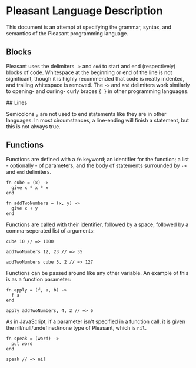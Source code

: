 # Pleasant Language Description

This document is an attempt at specifying the grammar, syntax, and semantics of
the Pleasant programming language.

## Blocks

Pleasant uses the delimiters `->` and `end` to start and end (respectively)
blocks of code. Whitespace at the beginning or end of the line is not
significant, though it is highly recommended that code is neatly indented, and
trailing whitespace is removed. The `->` and `end` delimiters work similarly to
opening- and curling- curly braces `{ }` in other programming languages.

## Lines

Semicolons `;` are not used to end statements like they are in other languages.
In most circumstances, a line-ending will finish a statement, but this is not
always true.

## Functions

Functions are defined with a `fn` keyword; an identifier for the function; a
list - optionally - of parameters, and the body of statements surrounded by `->`
and `end` delimiters.

```
fn cube = (x) ->
  give x * x * x
end

fn addTwoNumbers = (x, y) ->
  give x + y
end
```

Functions are called with their identifier, followed by a space, followed by a
comma-seperated list of arguments:

```
cube 10 // => 1000

addTwoNumbers 12, 23 // => 35

addTwoNumbers cube 5, 2 // => 127
```

Functions can be passed around like any other variable.
An example of this is as a function parameter:

```
fn apply = (f, a, b) ->
  f a
end

apply addTwoNumbers, 4, 2 // => 6
```

As in JavaScript, if a parameter isn't specified in a function call, it is given
the nil/null/undefined/none type of Pleasant, which is `nil`.

```
fn speak = (word) ->
  put word
end

speak // => nil
```

